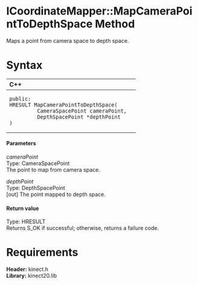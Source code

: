 ICoordinateMapper::MapCameraPointToDepthSpace Method  
====================================================  

Maps a point from camera space to depth space. <span id="syntaxSection"></span>

Syntax  
======  

<table>
<colgroup>
<col width="100%" />
</colgroup>
<thead>
<tr class="header">
<th align="left">C++</th>
</tr>
</thead>
<tbody>
<tr class="odd">
<td align="left"><pre><code>public:  
HRESULT MapCameraPointToDepthSpace(  
         CameraSpacePoint cameraPoint,  
         DepthSpacePoint *depthPoint  
)</code></pre></td>
</tr>
</tbody>
</table>

<span id="ID4EG"></span>
#### Parameters  

*cameraPoint*    
Type: CameraSpacePoint  
The point to map from camera space.  

*depthPoint*    
Type: DepthSpacePoint  
[out] The point mapped to depth space.  

<span id="ID4EP"></span>
#### Return value  

Type: HRESULT  
Returns S\_OK if successful; otherwise, returns a failure code.  

<span id="requirements"></span>

Requirements  
============  

**Header:** kinect.h  
**Library:** kinect20.lib  



<!--Please do not edit the data in the comment block below.-->
<!--
TOCTitle : MapCameraPointToDepthSpace Method
RLTitle : ICoordinateMapper::MapCameraPointToDepthSpace Method
KeywordK : MapCameraPointToDepthSpace method
KeywordK : ICoordinateMapper::MapCameraPointToDepthSpace method
KeywordF : ICoordinateMapper::MapCameraPointToDepthSpace
KeywordF : MapCameraPointToDepthSpace
KeywordF : Microsoft.Kinect.kinect.ICoordinateMapper.MapCameraPointToDepthSpace(CameraSpacePoint,DepthSpacePoint@)
KeywordA : M:Microsoft.Kinect.kinect.ICoordinateMapper.MapCameraPointToDepthSpace(CameraSpacePoint,DepthSpacePoint@)
AssetID : M:Microsoft.Kinect.kinect.ICoordinateMapper.MapCameraPointToDepthSpace(CameraSpacePoint,DepthSpacePoint@)
Locale : en-us
CommunityContent : 1
APIType : Managed
APILocation : 
APIName : Microsoft.Kinect.kinect.ICoordinateMapper::MapCameraPointToDepthSpace
TargetOS : Windows
TopicType : kbSyntax
DevLang : C++
DocSet : K4Wv2
ProjType : K4Wv2Proj
Technology : Kinect for Windows
Product : Kinect for Windows SDK v2
productversion : 20
-->
